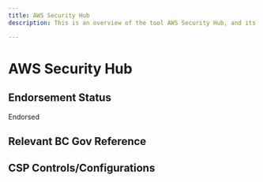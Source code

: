 ```yaml
---
title: AWS Security Hub
description: This is an overview of the tool AWS Security Hub, and its current status  within BC Gov.

---
```

<!---
Note: this is a generated file.  You should not edit it directly.  Please check https://github.com/bcgov/cloud-pathfinder for details.
-->
# AWS Security Hub



## Endorsement Status
Endorsed

## Relevant BC Gov Reference


## CSP Controls/Configurations

